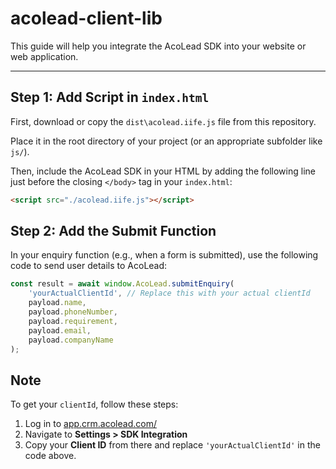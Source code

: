 # acolead-client-lib

This guide will help you integrate the AcoLead SDK into your website or web application.

---
##  Step 1: Add Script in `index.html`

First, download or copy the `dist\acolead.iife.js` file from this repository.

Place it in the root directory of your project (or an appropriate subfolder like `js/`).

Then, include the AcoLead SDK in your HTML by adding the following line just before the closing `</body>` tag in your `index.html`:

```html
<script src="./acolead.iife.js"></script>
```
## Step 2: Add the Submit Function

In your enquiry function (e.g., when a form is submitted), use the following code to send user details to AcoLead:

```javascript
const result = await window.AcoLead.submitEnquiry(
    'yourActualClientId', // Replace this with your actual clientId
    payload.name,
    payload.phoneNumber,
    payload.requirement,
    payload.email,
    payload.companyName
);
```

## Note
To get your `clientId`, follow these steps:
1. Log in to [app.crm.acolead.com/](https://app.crm.acolead.com/)
2. Navigate to **Settings > SDK Integration**
3. Copy your **Client ID** from there and replace `'yourActualClientId'` in the code above.